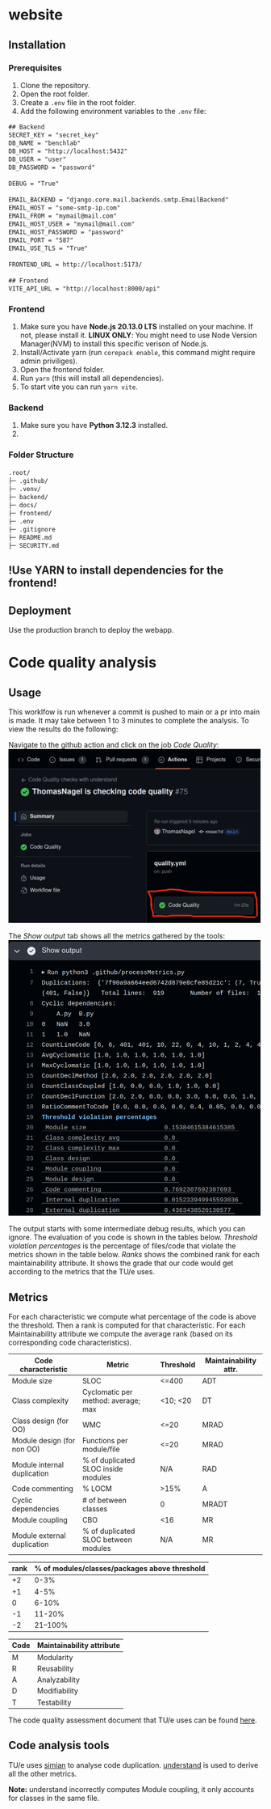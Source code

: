 # website

## Installation

### Prerequisites
1. Clone the repository.
2. Open the root folder.
3. Create a `.env` file in the root folder.
4. Add the following environment variables to the `.env` file:
``` properties
## Backend 
SECRET_KEY = "secret_key"
DB_NAME = "benchlab"
DB_HOST = "http://localhost:5432"
DB_USER = "user"
DB_PASSWORD = "password"

DEBUG = "True"

EMAIL_BACKEND = "django.core.mail.backends.smtp.EmailBackend"
EMAIL_HOST = "some-smtp-ip.com"
EMAIL_FROM = "mymail@mail.com"
EMAIL_HOST_USER = "mymail@mail.com"
EMAIL_HOST_PASSWORD = "password"
EMAIL_PORT = "587"
EMAIL_USE_TLS = "True"

FRONTEND_URL = http://localhost:5173/

## Frontend 
VITE_API_URL = "http://localhost:8000/api"
```
<!-- 5. Create a virtual environment for the backend by running `virtualenv .venv` in the root folder. -->

### Frontend
1. Make sure you have **Node.js 20.13.0 LTS** installed on your machine. If not, please install it. **LINUX ONLY**: You might need to use Node Version Manager(NVM) to install this specific verison of Node.js. 
3. Install/Activate yarn (run `corepack enable`, this command might require admin priviliges).
4. Open the frontend folder.
5. Run `yarn` (this will install all dependencies).
6. To start vite you can run `yarn vite`.

### Backend
1. Make sure you have **Python 3.12.3** installed.
2. 

### Folder Structure
```
.root/
├─ .github/
├─ .venv/
├─ backend/
├─ docs/
├─ frontend/
├─ .env
├─ .gitignore
├─ README.md
├─ SECURITY.md
```


## !Use YARN to install dependencies for the frontend!


## Deployment
Use the production branch to deploy the webapp.


# Code quality analysis

## Usage

This worklfow is run whenever a commit is pushed to main or a pr into main is made. It may take between 1 to 3 minutes to complete the analysis. To view the results do the following:

Navigate to the github action and click on the job *Code Quality*:\
<img src="docs/github-action.jpg" width="500">

The *Show output* tab shows all the metrics gathered by the tools:\
<img src="docs/show-output.png" width="500">

The output starts with some intermediate debug results, which you can ignore.
The evaluation of you code is shown in the tables below. *Threshold violation percentages* is the percentage of files/code that violate the metrics shown in the table below. *Ranks* shows the combined rank for each maintainability attribute. It shows the grade that our code would get according to the metrics that the TU/e uses.


## Metrics

For each characteristic we compute what percentage of the code is above the threshold. Then a rank is computed for that characteristic. For each Maintainability attribute we compute the average rank (based on its corresponding code characteristics).

Code characteristic         | Metric                               | Threshold | Maintainability attr.
----------------------------|--------------------------------------|-----------|----------------------
Module size                 | SLOC                                 |  <=400    | ADT
Class complexity            | Cyclomatic per method: average; max  |  <10; <20 | DT
Class design (for OO)       | WMC                                  |  <=20     | MRAD
Module design (for non OO)  | Functions per module/file            |  <=20     | MRAD
Module internal duplication | % of duplicated SLOC inside modules  |  N/A      | RAD
Code commenting             | % LOCM                               |  >15%     | A
Cyclic dependencies         | # of between classes                 |  0        | MRADT
Module coupling             | CBO                                  |  <16      | MR
Module external duplication | % of duplicated SLOC between modules |  N/A      | MR

rank    |    % of modules/classes/packages above threshold
--------|-------------------------------------------------
+2      |    0-3%
+1      |    4-5%
0       |    6-10%
-1      |    11-20%
-2      |    21–100%

Code | Maintainability attribute
-----|--------------------------
M    | Modularity
R    | Reusability
A    | Analyzability
D    | Modifiability
T    | Testability

The code quality assessment document that TU/e uses can be found [here](https://canvas.tue.nl/courses/25283/files/folder/SEP%20Materials/Assessment%20and%20Guidelines?).


## Code analysis tools
TU/e uses [simian](http://www.harukizaemon.com/simian/index.html/) to analyse code duplication.
[understand](http://scitools.com/student) is used to derive all the other metrics.

**Note:** understand incorrectly computes Module coupling, it only accounts for classes in the same file. 
